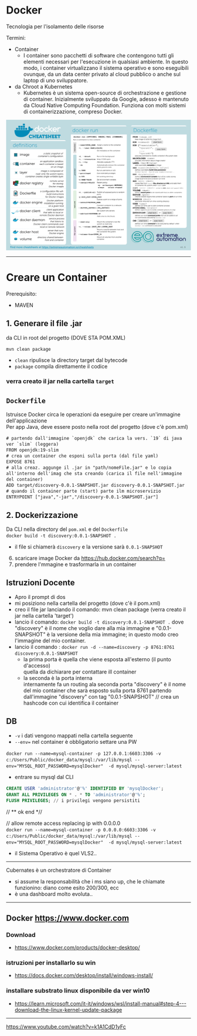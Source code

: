 # Docker

Tecnologia per l'isolamento delle risorse  

Termini:  
- Container
    - I container sono pacchetti di software che contengono tutti gli elementi necessari per l'esecuzione in qualsiasi ambiente. In questo modo, i container virtualizzano il sistema operativo e sono eseguibili ovunque, da un data center privato al cloud pubblico o anche sul laptop di uno sviluppatore.
- da Chroot a Kubernetes
    - Kubernetes è un sistema open-source di orchestrazione e gestione di container. Inizialmente sviluppato da Google, adesso è mantenuto da Cloud Native Computing Foundation. Funziona con molti sistemi di containerizzazione, compreso Docker.


![Docker](./docker_cheatsheet.png)

---
# Creare un Container
Prerequisito:
- MAVEN

## 1. Generare il file .jar
da CLI in root del progetto (DOVE STA POM.XML)
```dos
mvn clean package
```
- `clean` ripulisce la directory target dal bytecode
- `package` compila direttamente il codice  
### verra creato il jar nella cartella `target`

## `Dockerfile`
Istruisce Docker circa le operazioni da eseguire per creare un'immagine dell'applicazione  
Per app Java, deve essere posto nella root del progetto (dove c'è pom.xml)  
```Docker
# partendo dall'immagine `openjdk` che carica la vers. `19` di java ver `slim` (leggera)
FROM openjdk:19-slim
# crea un container che esponi sulla porta (dal file yaml)
EXPOSE 8761
# alla creaz. aggunge il .jar in "path/nomeFile.jar" e lo copia all'interno dell'imag che sta creando (carica il file nell'immagine del container)
ADD target/discovery-0.0.1-SNAPSHOT.jar discovery-0.0.1-SNAPSHOT.jar 
# quando il container parte (start) parte ilm microservizio
ENTRYPOINT ["java","-jar","/discovery-0.0.1-SNAPSHOT.jar"]
```
## 2. Dockerizzazione
Da CLI nella directory del `pom.xml` e del `Dockerfile`  
`docker build -t discovery:0.0.1-SNAPSHOT .`  
- il file si chiamerà `discovery` e la versione sarà `0.0.1-SNAPSHOT`
6. scaricare image Docker da https://hub.docker.com/search?q=
7. prendere l'mmagine e trasformarla in un container

## Istruzioni Docente
- Apro il prompt di dos
- mi posiziono nella cartella del progetto (dove c'è il pom.xml)
- creo il file jar lanciando il comando:  mvn clean package (verra creato il jar nella cartella 'target')
- lancio il comando: `docker build -t discovery:0.0.1-SNAPSHOT .`
  dove "discovery" è il nome che voglio dare alla mia immagine e "0.0.1-SNAPSHOT" è la versione della mia immagine;
  in questo modo creo l'immagine del mio container.
- lancio il comando : `docker run -d --name=discovery -p 8761:8761 discovery:0.0.1-SNAPSHOT`
    - la prima porta è quella che viene esposta all'esterno (il punto d'accesso)  
        quella da dichiarare per contattare ill container
    - la seconda è la porta interna  
        internamente fa un routing ala seconda porta
  "discovery" è il nome del mio container che sarà esposto sulla porta 8761 partendo dall'immagine "discovery" con tag "0.0.1-SNAPSHOT"
// crea un hashcode con cui identifica il container



## DB
- `-v` i dati vengono mappati nella cartella seguente
- `--env=` nel container è obbligatorio settare una PW


`docker run --name=mysql-container -p 127.0.0.1:6603:3306 -v c:/Users/Public/docker_data/mysql:/var/lib/mysql --env="MYSQL_ROOT_PASSWORD=mysqlDocker"  -d mysql/mysql-server:latest` 
- entrare su mysql dal CLI 
```sql
CREATE USER 'administrator'@'%' IDENTIFIED BY 'mysqlDocker'; 
GRANT ALL PRIVILEGES ON * . * TO 'administrator'@'%'; 
FLUSH PRIVILEGES; // i privilegi vengono persistiti
```
// ** ok end *// 

// allow remote access replacing ip with 0.0.0.0  
`docker run --name=mysql-container -p 0.0.0.0:6603:3306 -v c:/Users/Public/docker_data/mysql:/var/lib/mysql --env="MYSQL_ROOT_PASSWORD=mysqlDocker"  -d mysql/mysql-server:latest`


- il Sistema Operativo è quel VLS2..
---


Cubernates è un orchestratore di Container
- si assume la responsabilità che i ms siano up, che le chiamate funzionino: diano come esito 200/300, ecc
- è una dashboard molto evoluta..

---
## Docker https://www.docker.com  
### Download
 - https://www.docker.com/products/docker-desktop/
### istruzioni per installarlo su win
 - https://docs.docker.com/desktop/install/windows-install/
### installare substrato linux disponibile da ver win10
- https://learn.microsoft.com/it-it/windows/wsl/install-manual#step-4---download-the-linux-kernel-update-package

---
https://www.youtube.com/watch?v=k1A1CdD1yFc